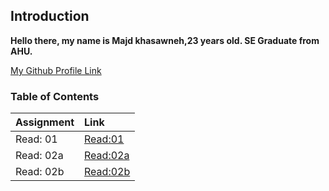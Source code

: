 
## Introduction
**Hello there, my name is Majd khasawneh,23 years old. SE Graduate from AHU.**

[My Github Profile Link](https://github.com/majdkh97)


### Table of Contents

|        Assignment         |              Link              |
| :-------------------------| :----------------------------- |
|  Read: 01                 |  [Read:01 ](Assignment01.md)   |
|  Read: 02a                |  [Read:02a](Assignment02a.md)  | 
|  Read: 02b                |  [Read:02b](Assignment02b.md)  |             